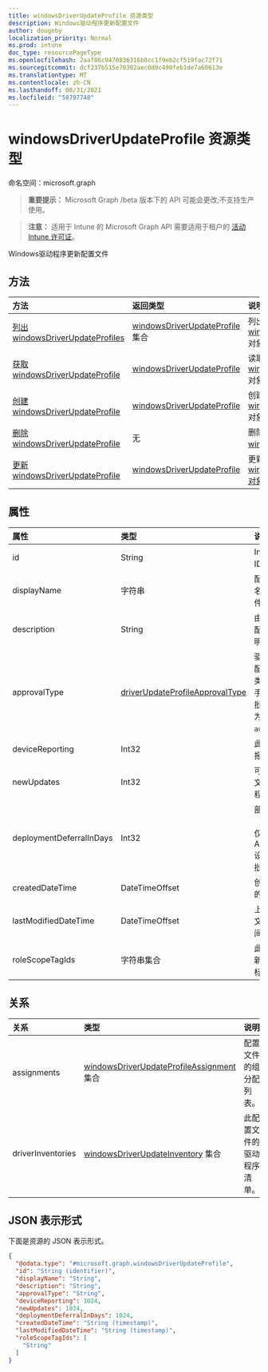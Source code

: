 ```yaml
---
title: windowsDriverUpdateProfile 资源类型
description: Windows驱动程序更新配置文件
author: dougeby
localization_priority: Normal
ms.prod: intune
doc_type: resourcePageType
ms.openlocfilehash: 2aaf86c9470836316b8cc1f9eb2cf519fac72f71
ms.sourcegitcommit: dcf237b515e70302aec0d0c490feb1de7a60613e
ms.translationtype: MT
ms.contentlocale: zh-CN
ms.lasthandoff: 08/31/2021
ms.locfileid: "58797748"
---
```

# <a name="windowsdriverupdateprofile-resource-type"></a>windowsDriverUpdateProfile 资源类型

命名空间：microsoft.graph

> **重要提示：** Microsoft Graph /beta 版本下的 API 可能会更改;不支持生产使用。

> **注意：** 适用于 Intune 的 Microsoft Graph API 需要适用于租户的 [活动 Intune 许可证](https://go.microsoft.com/fwlink/?linkid=839381)。

Windows驱动程序更新配置文件

## <a name="methods"></a>方法
|方法|返回类型|说明|
|:---|:---|:---|
|[列出 windowsDriverUpdateProfiles](../api/intune-softwareupdate-windowsdriverupdateprofile-list.md)|[windowsDriverUpdateProfile](../resources/intune-softwareupdate-windowsdriverupdateprofile.md) 集合|列出 [windowsDriverUpdateProfile](../resources/intune-softwareupdate-windowsdriverupdateprofile.md) 对象的属性和关系。|
|[获取 windowsDriverUpdateProfile](../api/intune-softwareupdate-windowsdriverupdateprofile-get.md)|[windowsDriverUpdateProfile](../resources/intune-softwareupdate-windowsdriverupdateprofile.md)|读取 [windowsDriverUpdateProfile](../resources/intune-softwareupdate-windowsdriverupdateprofile.md) 对象的属性和关系。|
|[创建 windowsDriverUpdateProfile](../api/intune-softwareupdate-windowsdriverupdateprofile-create.md)|[windowsDriverUpdateProfile](../resources/intune-softwareupdate-windowsdriverupdateprofile.md)|创建新的 [windowsDriverUpdateProfile](../resources/intune-softwareupdate-windowsdriverupdateprofile.md) 对象。|
|[删除 windowsDriverUpdateProfile](../api/intune-softwareupdate-windowsdriverupdateprofile-delete.md)|无|删除 [windowsDriverUpdateProfile](../resources/intune-softwareupdate-windowsdriverupdateprofile.md)。|
|[更新 windowsDriverUpdateProfile](../api/intune-softwareupdate-windowsdriverupdateprofile-update.md)|[windowsDriverUpdateProfile](../resources/intune-softwareupdate-windowsdriverupdateprofile.md)|更新 [windowsDriverUpdateProfile 对象](../resources/intune-softwareupdate-windowsdriverupdateprofile.md) 的属性。|

## <a name="properties"></a>属性
|属性|类型|说明|
|:---|:---|:---|
|id|String|Intune 策略 ID。|
|displayName|字符串|配置文件显示名称的配置文件。|
|description|String|由用户指定的配置文件的说明。|
|approvalType|[driverUpdateProfileApprovalType](../resources/intune-softwareupdate-driverupdateprofileapprovaltype.md)|驱动程序更新配置文件审批类型。 例如，手动或自动审批。 可取值为：`manual`、`automatic`。|
|deviceReporting|Int32|此配置文件的报告设备数|
|newUpdates|Int32|可用于此配置文件的新驱动程序更新数。|
|deploymentDeferralInDays|Int32|部署延迟设置（以天表示）仅在 ApprovalType 设置为自动审批时适用。|
|createdDateTime|DateTimeOffset|创建配置文件的日期时间。|
|lastModifiedDateTime|DateTimeOffset|上次修改配置文件的日期时间。|
|roleScopeTagIds|字符串集合|此驱动程序更新实体的范围标记列表。|

## <a name="relationships"></a>关系
|关系|类型|说明|
|:---|:---|:---|
|assignments|[windowsDriverUpdateProfileAssignment](../resources/intune-softwareupdate-windowsdriverupdateprofileassignment.md) 集合|配置文件的组分配列表。|
|driverInventories|[windowsDriverUpdateInventory](../resources/intune-softwareupdate-windowsdriverupdateinventory.md) 集合|此配置文件的驱动程序清单。|

## <a name="json-representation"></a>JSON 表示形式
下面是资源的 JSON 表示形式。
<!-- {
  "blockType": "resource",
  "keyProperty": "id",
  "@odata.type": "microsoft.graph.windowsDriverUpdateProfile"
}
-->
``` json
{
  "@odata.type": "#microsoft.graph.windowsDriverUpdateProfile",
  "id": "String (identifier)",
  "displayName": "String",
  "description": "String",
  "approvalType": "String",
  "deviceReporting": 1024,
  "newUpdates": 1024,
  "deploymentDeferralInDays": 1024,
  "createdDateTime": "String (timestamp)",
  "lastModifiedDateTime": "String (timestamp)",
  "roleScopeTagIds": [
    "String"
  ]
}
```



